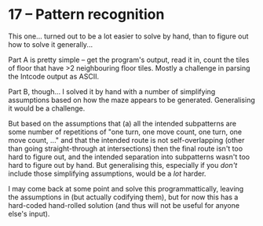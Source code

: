 # 17 &ndash; Pattern recognition
This one... turned out to be a lot easier to solve by hand, than to figure out how to solve it generally...

Part A is pretty simple &ndash; get the program's output, read it in, count the tiles of floor that have >2 neighbouring floor tiles. Mostly a challenge in parsing the Intcode output as ASCII.

Part B, though... I solved it by hand with a number of simplifying assumptions based on how the maze appears to be generated. Generalising it would be a challenge.

But based on the assumptions that (a) all the intended subpatterns are some number of repetitions of "one turn, one move count, one turn, one move count, ..." and that the intended route is not self-overlapping (other than going straight-through at intersections) then the final route isn't too hard to figure out, and the intended separation into subpatterns wasn't too hard to figure out by hand. But generalising this, especially if you _don't_ include those simplifying assumptions, would be a _lot_ harder.

I may come back at some point and solve this programmattically, leaving the assumptions in (but actually codifying them), but for now this has a hard-coded hand-rolled solution (and thus will not be useful for anyone else's input).
